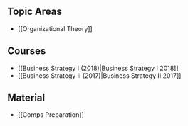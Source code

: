 ## Topic Areas

* [[Organizational Theory]]

## Courses

* [[Business Strategy I (2018)|Business Strategy I 2018]]
* [[Business Strategy II (2017)|Business Strategy II 2017]]

## Material

* [[Comps Preparation]]